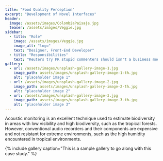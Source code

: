 ```yaml
---
title: "Food Quality Perception"
excerpt: "Development of Novel Interfaces"
header:
  image: /assets/images/ColombiaPaisaje.jpg
  teaser: /assets/images/Veggie.jpg
sidebar:
  - title: "Role"
    image: /assets/images/Veggie.jpg
    image_alt: "logo"
    text: "Designer, Front-End Developer"
  - title: "Responsibilities"
    text: "Reuters try PR stupid commenters should isn't a business model"
gallery:
  - url: /assets/images/unsplash-gallery-image-1.jpg
    image_path: assets/images/unsplash-gallery-image-1-th.jpg
    alt: "placeholder image 1"
  - url: /assets/images/unsplash-gallery-image-2.jpg
    image_path: assets/images/unsplash-gallery-image-2-th.jpg
    alt: "placeholder image 2"
  - url: /assets/images/unsplash-gallery-image-3.jpg
    image_path: assets/images/unsplash-gallery-image-3-th.jpg
    alt: "placeholder image 3"
---
```


Acoustic monitoring is an excellent technique used to
estimate biodiversity in areas with low visibility and high biodiversity,
such as the tropical forests. However, conventional audio recorders and
their components are expensive and not resistant for extreme
environments, such as the high humidity encountered in tropical
 environments.

{% include gallery caption="This is a sample gallery to go along with this case study." %}

